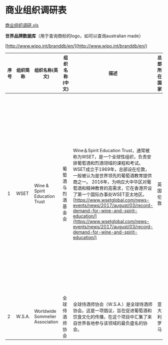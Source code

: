 # 商业组织调研表

[商业组织调研.xls](商业组织调研.xls)

**世界品牌数据库**（用于查询商标的logo，如可以查询australian made）

[http://www.wipo.int/branddb/en/](http://www.wipo.int/branddb/en/)

| 序号 | 组织简称 | 组织名称(英文)                | 组织名称(中文)     | 描述                                                                                                                                                                                                                                                                             | 总部所在国家 | 主营业务               | LOGO | 年盈利 | 合作条件                                                                                                                                                                                                                                                                                                                                                                                                                                                                                                                                                                                                                                                                                                                                                                                                                                                                                        | 网站                        | 电子邮件                                                                                                                                          | 联系电话                 | 地址                                                                                                                                                                  |
|------|----------|-------------------------------|--------------------|----------------------------------------------------------------------------------------------------------------------------------------------------------------------------------------------------------------------------------------------------------------------------------|--------------|------------------------|------|--------|-------------------------------------------------------------------------------------------------------------------------------------------------------------------------------------------------------------------------------------------------------------------------------------------------------------------------------------------------------------------------------------------------------------------------------------------------------------------------------------------------------------------------------------------------------------------------------------------------------------------------------------------------------------------------------------------------------------------------------------------------------------------------------------------------------------------------------------------------------------------------------------------------|-----------------------------|---------------------------------------------------------------------------------------------------------------------------------------------------|--------------------------|-----------------------------------------------------------------------------------------------------------------------------------------------------------------------|
| 1    | WSET     | Wine & Spirit Education Trust | 葡萄酒与烈酒基金会 | Wine＆Spirit Education Trust，通常被称为WSET，是一个全球性组织，负责安排葡萄酒和烈酒领域的课程和考试。 WSET成立于1969年，总部设在伦敦，一般被认为是世界领先的葡萄酒教育提供商之一。 2016年，为响应大中华区对葡萄酒和精神教育的高需求，它在香港开设了第一个国际办事处WSET亚太地区。[https://www.wsetglobal.com/news-events/news/2017/august/03/record-demand-for-wine-and-spirit-education/](https://www.wsetglobal.com/news-events/news/2017/august/03/record-demand-for-wine-and-spirit-education/) | 英国伦敦     | 葡萄酒与烈酒协会的教育 | ![image](logo/wset/wset-logo.png) |        | 经批准的计划提供者WSET®与广泛的课程提供者网络合作，他们提供我们在世界各地的资格。这些经批准的计划提供者（APP）包括认可的个人和公司，大学，大学和独立培训机构。所有APP都经过严格的审批和监督流程，以确保它们符合预期的高标准，既可以教授我们的资格，也可以根据WSET®政策进行管理。这保证了WSET®资格的质量和完整性。要获得APP状态，您需要证明您可以满足有关教育者资格，人员配备，课程和考试场地，学习材料以及遵守适用的当地法律法规的最低标准。潜在的认可计划提供者清单要获得APP状态，您需要证明您可以满足最低标准，包括：    一份商业计划书    人员配备，其中一人必须说英语    足够的场地进行课程交付和检查    遵守所有适用的当地法律法规    提供合适的学习材料    完成我们的教育培训计划有关申请APP状态的更多信息，请通过以下方式联系我们：    要成为英国的APP，请联系ukbusiness@wsetglobal.com    要成为美国的APP，请联系usa@wsetglobal.com    所有其他申请人请联系international@wsetglobal.com | https://www.wsetglobal.com/ | 要成为英国的APP，请联系ukbusiness@wsetglobal.com    要成为美国的APP，请联系usa@wsetglobal.com    所有其他申请人请联系international@wsetglobal.com | Tel: +44 (0)20 7089 3800 | UKInternational Wine and Spirit Centre39-45 Bermondsey Street London SE1 3XF Tel: +44 (0)20 7089 3800Office opening times Mon-Fri: 9.00am - 6.00pm GMTSat-Sun: Closed |
| 2    | W.S.A.   | Worldwide Sommelier Association | 全球侍酒师协会 | 全球侍酒师协会（W.S.A.）是全球侍酒师协会。这是一项倡议，旨在促进葡萄酒和饮食文化的传播，在这个项目中汇集了来自世界各地参与该领域的最负盛名的协会。 | 意大利罗马   | 全球侍酒师协会（WSA）教育和培训 | ![image](https://github.com/frohtiger/aus/blob/master/20180918/logo/wsa/wsa.png)      |        |          | http://www.worldwidesommelier.com/ | E-Mail sommelier@bibenda.it | Phone +39 06 8550941 | Worldwide Sommelier AssociationHeadquartersHotel Rome CavalieriVia Alberto Cadlolo, 101- 00136Rome - ITALYPhone +39 06 8550941Fax +39 06 85305556E-Mail sommelier@bibenda.it |

